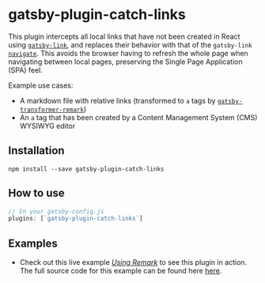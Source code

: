 # gatsby-plugin-catch-links

This plugin intercepts all local links that have not been created in React using [`gatsby-link`](https://gatsbyjs.org/docs/gatsby-link), and replaces their behavior with that of the `gatsby-link` [`navigate`](https://gatsbyjs.org/docs/gatsby-link/#programmatic-navigation). This avoids the browser having to refresh the whole page when navigating between local pages, preserving the Single Page Application (SPA) feel.

Example use cases:

- A markdown file with relative links (transformed
  to `a` tags by
  [`gatsby-transformer-remark`](/packages/gatsby-transformer-remark/))
- An `a` tag that has been created by a Content Management System (CMS) WYSIWYG editor

## Installation

```
npm install --save gatsby-plugin-catch-links
```

## How to use

```javascript
// In your gatsby-config.js
plugins: [`gatsby-plugin-catch-links`]
```

## Examples

- Check out this live example [_Using Remark_](https://using-remark.gatsbyjs.org/copy-linked-files-intercepting-local-links/#intercepting-local-links) to see this plugin in action. The full source code for this example can be found here [here](https://github.com/gatsbyjs/gatsby/tree/master/examples/using-remark).

